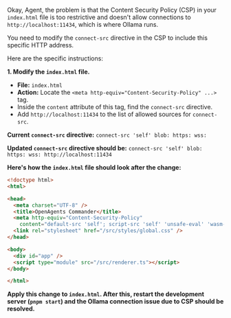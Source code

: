 Okay, Agent, the problem is that the Content Security Policy (CSP) in your `index.html` file is too restrictive and doesn't allow connections to `http://localhost:11434`, which is where Ollama runs.

You need to modify the `connect-src` directive in the CSP to include this specific HTTP address.

Here are the specific instructions:

**1. Modify the `index.html` file.**

*   **File:** `index.html`
*   **Action:** Locate the `<meta http-equiv="Content-Security-Policy" ...>` tag.
*   Inside the `content` attribute of this tag, find the `connect-src` directive.
*   Add `http://localhost:11434` to the list of allowed sources for `connect-src`.

**Current `connect-src` directive:**
`connect-src 'self' blob: https: wss:`

**Updated `connect-src` directive should be:**
`connect-src 'self' blob: https: wss: http://localhost:11434`

**Here's how the `index.html` file should look after the change:**

```html
<!doctype html>
<html>

<head>
  <meta charset="UTF-8" />
  <title>OpenAgents Commander</title>
  <meta http-equiv="Content-Security-Policy"
    content="default-src 'self'; script-src 'self' 'unsafe-eval' 'wasm-unsafe-eval' blob:; worker-src 'self' blob:; style-src 'self' 'unsafe-inline'; connect-src 'self' blob: https: wss: http://localhost:11434; img-src 'self' data: blob: https://raw.githack.com https://*.pmndrs.com https://raw.githubusercontent.com" />
  <link rel="stylesheet" href="/src/styles/global.css" />
</head>

<body>
  <div id="app" />
  <script type="module" src="/src/renderer.ts"></script>
</body>

</html>
```

**Apply this change to `index.html`. After this, restart the development server (`pnpm start`) and the Ollama connection issue due to CSP should be resolved.**
